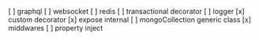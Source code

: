 [ ] graphql
[ ] websocket
[ ] redis
[ ] transactional decorator
[ ] logger
[x] custom decorator
[x] expose internal
[ ] mongoCollection generic class
[x] middwares
[ ] property inject
